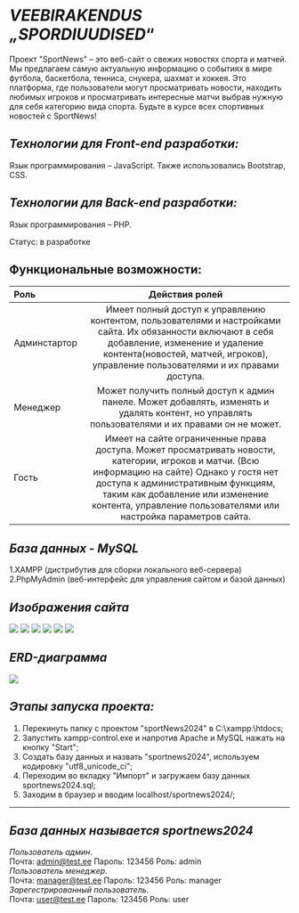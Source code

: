 # _VEEBIRAKENDUS „SPORDIUUDISED_“ 

Проект "SportNews" – это веб-сайт о свежих новостях спорта и матчей. Мы предлагаем самую актуальную информацию о событиях в мире футбола, баскетбола, тенниса, снукера, шахмат и хоккея. Это платформа, где пользователи могут просматривать новости, находить любимых игроков и просматривать интересные матчи выбрав нужную для себя категорию вида спорта. Будьте в курсе всех спортивных новостей с SportNews!

## _Технологии для Front-end разработки:_
Язык программирования – JavaScript. Также использовались Bootstrap, CSS.

## _Технологии для Back-end разработки:_
Язык программирования – PHP.

Статус: в разработке
## Функциональные возможности:
| Роль |  Действия ролей  | 
|:-----|:--------:|
| Админстартор  |Имеет полный доступ к управлению контентом, пользователями и настройками сайта. Их обязанности включают в себя добавление, изменение и удаление контента(новостей, матчей, игроков), управление пользователями и их правами доступа. |
| Менеджер   | Может получить полный доступ к админ панеле. Может добавлять, изменять и удалять контент, но управлять пользователями и их правами он не может.| 
| Гость  |Имеет на сайте ограниченные права доступа. Может просматривать новости, категории, игроков и матчи. (Всю информацию на сайте) Однако у гостя нет доступа к административным функциям, таким как добавление или изменение контента, управление пользователями или настройка параметров сайта.|   
## _База данных - MySQL_
1.XAMPP (дистрибутив для сборки локального веб-сервера) <br>
2.PhpMyAdmin (веб-интерфейс для управления сайтом и базой данных)

## _Изображения сайта_
<p align="left">
<img src='https://github.com/plpedropl/-sportNews2024/assets/90320297/788ed6b9-5e02-4e03-914d-aaea412936d5'>
<img src='https://github.com/plpedropl/-sportNews2024/assets/90320297/17c3e3b6-5c1c-4630-97cd-beb601a1cc14'>
<img src='https://github.com/plpedropl/-sportNews2024/assets/90320297/a0be45a5-b8aa-42d8-8f50-f798a2156283'>
<img src='https://github.com/plpedropl/-sportNews2024/assets/90320297/bf28ebeb-f214-49d7-a218-86928b80d78e'>
<img src='https://github.com/plpedropl/-sportNews2024/assets/90320297/0cbf52b5-9468-4f06-819e-f59b90670773'>
<img src='https://github.com/plpedropl/-sportNews2024/assets/90320297/c6bc8ae2-6c0e-4d43-9deb-77a66cea4dcd'>
</p>

## _ERD-диаграмма_
<p align="left"></p>
<img src="https://github.com/plpedropl/-sportNews2024/assets/90320297/181256a8-6343-41aa-870f-77f529cd025d">

## _Этапы запуска проекта:_
1) Перекинуть папку с проектом "sportNews2024" в C:\xampp:\htdocs; <br>
2) Запустить xampp-control.exe и напротив Apache и MySQL нажать на кнопку "Start"; <br>
3) Создать базу данных и назвать "sportnews2024", используем кодировку "utf8_unicode_ci"; <br>
4) Переходим во вкладку "Импорт" и загружаем базу данных sportnews2024.sql; <br>
5) Заходим в браузер и вводим localhost/sportnews2024/;
----------------------------------------------------------------------------------
## _База данных называется sportnews2024_

_Пользователь админ_.<br> 
Почта: admin@test.ee Пароль: 123456 Роль: admin
<br>
_Пользователь менеджер_.<br>
Почта: manager@test.ee Пароль: 123456 Роль: manager
<br>
_Зарегестрированный пользователь_. <br>
Почта: user@test.ee Пароль: 123456 Роль: user


